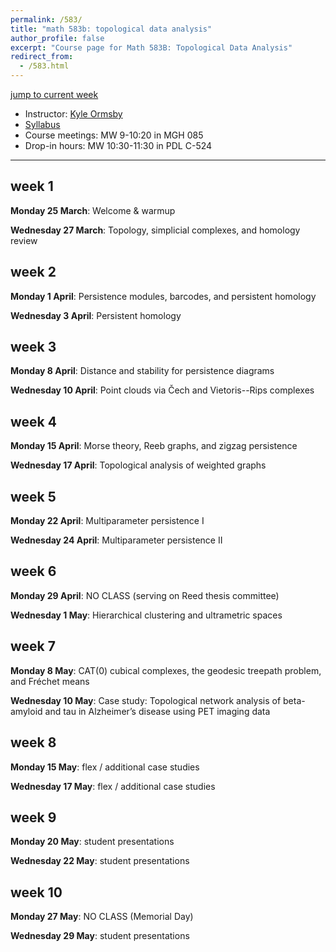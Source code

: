 ```yaml
---
permalink: /583/
title: "math 583b: topological data analysis"
author_profile: false
excerpt: "Course page for Math 583B: Topological Data Analysis"
redirect_from: 
  - /583.html
---
```


[jump to current week](#week-1)  

  - Instructor: [Kyle Ormsby](kyleormsby.github.io)
  - [Syllabus](/files/583/583Bsyllabus.pdf)
  - Course meetings: MW 9-10:20 in MGH 085
  - Drop-in hours: MW 10:30-11:30 in PDL C-524

---

## week 1

**Monday 25 March**: Welcome & warmup

**Wednesday 27 March**: Topology, simplicial complexes, and homology review

## week 2

**Monday 1 April**: Persistence modules, barcodes, and persistent homology

**Wednesday 3 April**: Persistent homology

## week 3

**Monday 8 April**: Distance and stability for persistence diagrams

**Wednesday 10 April**: Point clouds via Čech and Vietoris--Rips complexes

## week 4

**Monday 15 April**: Morse theory, Reeb graphs, and zigzag persistence

**Wednesday 17 April**: Topological analysis of weighted graphs

## week 5

**Monday 22 April**: Multiparameter persistence I

**Wednesday 24 April**: Multiparameter persistence II

## week 6

**Monday 29 April**: NO CLASS (serving on Reed thesis committee)

**Wednesday 1 May**: Hierarchical clustering and ultrametric spaces

## week 7

**Monday 8 May**: CAT(0) cubical complexes, the geodesic treepath problem, and Fréchet means

**Wednesday 10 May**: Case study: Topological network analysis of beta-amyloid and tau in Alzheimer’s disease using PET imaging data

## week 8

**Monday 15 May**: flex / additional case studies

**Wednesday 17 May**: flex / additional case studies

## week 9

**Monday 20 May**: student presentations

**Wednesday 22 May**: student presentations

## week 10

**Monday 27 May**: NO CLASS (Memorial Day)

**Wednesday 29 May**: student presentations